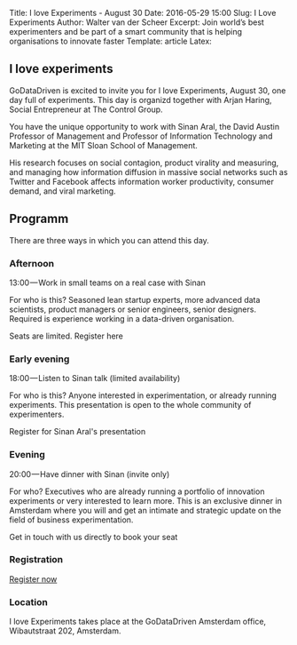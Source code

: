 Title: I love Experiments - August 30
Date: 2016-05-29 15:00
Slug: I Love Experiments
Author: Walter van der Scheer
Excerpt: Join world’s best experimenters and be part of a smart community that is helping organisations to innovate faster
Template: article
Latex:

## I love experiments

GoDataDriven is excited to invite you for I love Experiments, August 30, one day full of experiments. This day is organizd together with Arjan Haring, Social Entrepreneur at The Control Group.

You have the unique opportunity to work with Sinan Aral, the David Austin Professor of Management and Professor of Information Technology and Marketing at the MIT Sloan School of Management.

His research focuses on social contagion, product virality and measuring, and managing how information diffusion in massive social networks such as Twitter and Facebook affects information worker productivity, consumer demand, and viral marketing.

## Programm
There are three ways in which you can attend this day.

### Afternoon 

13:00 — Work in small teams on a real case with Sinan

For who is this? Seasoned lean startup experts, more advanced data scientists, product managers or senior engineers, senior designers. Required is experience working in a data-driven organisation.

Seats are limited. Register here

### Early evening

18:00 — Listen to Sinan talk (limited availability)

For who is this? Anyone interested in experimentation, or already running experiments. This presentation is open to the whole community of experimenters.

Register for Sinan Aral's presentation

### Evening

20:00 — Have dinner with Sinan (invite only)

For who? Executives who are already running a portfolio of innovation experiments or very interested to learn more. This is an exclusive dinner in Amsterdam where you will and get an intimate and strategic update on the field of business experimentation.

Get in touch with us directly to book your seat

### Registration

[Register now](https://www.eventbrite.nl/e/datastax-day-tickets-25700325365 "Register for DataStax Day")

### Location

I love Experiments takes place at the GoDataDriven Amsterdam office, Wibautstraat 202, Amsterdam.
